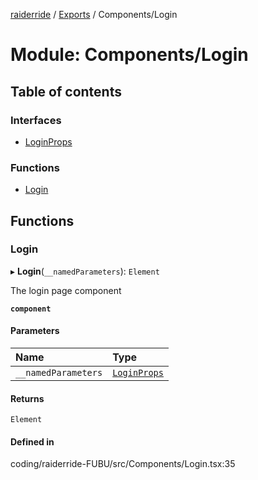 [raiderride](../README.md) / [Exports](../modules.md) / Components/Login

# Module: Components/Login

## Table of contents

### Interfaces

- [LoginProps](../interfaces/Components_Login.LoginProps.md)

### Functions

- [Login](Components_Login.md#login)

## Functions

### Login

▸ **Login**(`__namedParameters`): `Element`

The login page component

**`component`**

#### Parameters

| Name | Type |
| :------ | :------ |
| `__namedParameters` | [`LoginProps`](../interfaces/Components_Login.LoginProps.md) |

#### Returns

`Element`

#### Defined in

coding/raiderride-FUBU/src/Components/Login.tsx:35
